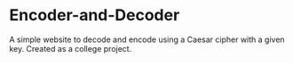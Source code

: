 # Encoder-and-Decoder

A simple website to decode and encode using a Caesar cipher with a given key. Created as a college project.
